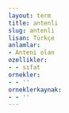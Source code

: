 ```yaml
---
layout: term
title: antenli
slug: antenli
lisan: Türkçe
anlamlar:
- Anteni olan
ozellikler:
- - sıfat
ornekler:
- - ''
orneklerkaynak:
- - ''
---
```

